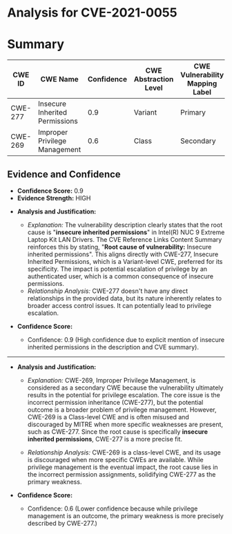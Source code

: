 # Analysis for CVE-2021-0055

# Summary
| CWE ID | CWE Name | Confidence | CWE Abstraction Level | CWE Vulnerability Mapping Label | CWE-Vulnerability Mapping Notes |
|---|---|---|---|---|---|
| CWE-277 | Insecure Inherited Permissions | 0.9 | Variant | Primary | Allowed |
| CWE-269 | Improper Privilege Management | 0.6 | Class | Secondary | Discouraged |

## Evidence and Confidence

*   **Confidence Score:** 0.9
*   **Evidence Strength:** HIGH

- **Analysis and Justification:**  
  - *Explanation:* The vulnerability description clearly states that the root cause is "**insecure inherited permissions**" in Intel(R) NUC 9 Extreme Laptop Kit LAN Drivers. The CVE Reference Links Content Summary reinforces this by stating, "**Root cause of vulnerability:** Insecure inherited permissions". This aligns directly with CWE-277, Insecure Inherited Permissions, which is a Variant-level CWE, preferred for its specificity. The impact is potential escalation of privilege by an authenticated user, which is a common consequence of insecure permissions.
  - *Relationship Analysis:* CWE-277 doesn't have any direct relationships in the provided data, but its nature inherently relates to broader access control issues. It can potentially lead to privilege escalation.

- **Confidence Score:**  
  - Confidence: 0.9 (High confidence due to explicit mention of insecure inherited permissions in the description and CVE summary).

---
- **Analysis and Justification:**  
  - *Explanation:* CWE-269, Improper Privilege Management, is considered as a secondary CWE because the vulnerability ultimately results in the potential for privilege escalation. The core issue is the incorrect permission inheritance (CWE-277), but the potential outcome is a broader problem of privilege management. However, CWE-269 is a Class-level CWE and is often misused and discouraged by MITRE when more specific weaknesses are present, such as CWE-277. Since the root cause is specifically **insecure inherited permissions**, CWE-277 is a more precise fit.

  - *Relationship Analysis:* CWE-269 is a class-level CWE, and its usage is discouraged when more specific CWEs are available. While privilege management is the eventual impact, the root cause lies in the incorrect permission assignments, solidifying CWE-277 as the primary weakness.

- **Confidence Score:**
  - Confidence: 0.6 (Lower confidence because while privilege management is an outcome, the primary weakness is more precisely described by CWE-277.)